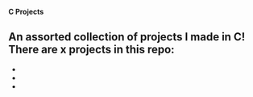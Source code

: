 **C Projects**

An assorted collection of projects I made in C!
There are x projects in this repo:
- 
- 
- 
-

